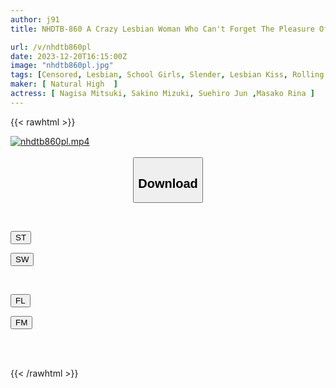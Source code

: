 ```yaml
---
author: j91
title: NHDTB-860 A Crazy Lesbian Woman Who Can't Forget The Pleasure Of Being Made To Cum By Her Boyfriend's Sister With An Aphrodisiac Fingering In The Kotatsu And Begs For More Aphrodisiac 2

url: /v/nhdtb860pl
date: 2023-12-20T16:15:00Z
image: "nhdtb860pl.jpg"
tags: [Censored, Lesbian, School Girls, Slender, Lesbian Kiss, Rolling Back Eyes - Fainting	]
maker: [ Natural High  ]
actress: [ Nagisa Mitsuki, Sakino Mizuki, Suehiro Jun ,Masako Rina ]
---
```



{{< rawhtml >}}

<div class="video" data-videoid="e3OlX1M0L2IYb7D">
    <a href="javascript:;">
        <img src="/v/nhdtb860pl/nhdtb860pl.jpg" width="WIDTH" height="HEIGHT" alt="nhdtb860pl.mp4" loading="lazy">
    </a>
</div>

<script type="text/javascript" src="https://j91.asia/asset/on-demand-st.js"></script>

<br>
  <link rel="stylesheet" href="https://j91.asia/asset/bs5.css">
  
  <center>
  <button class="btn btn-primary" type="button" data-bs-toggle="collapse" data-bs-target=".multi-collapse" aria-expanded="false" aria-controls="multiCollapseExample1 multiCollapseExample2"><h2>Download</h2></button></center>
</p>
<div class="row">
  <div class="col">
    <div class="collapse multi-collapse" id="multiCollapseExample1">
      <div class="card card-body">
	      	      <br>
<div class="buttons">  
<p><a href="https://streamtape.to/v/e3OlX1M0L2IYb7D" target="_blank"><button class="btn-hover color-3"><i class="fa fa-download"></i> ST</button></a></p>
<p><a href="https://flaswish.com/1us9mdsb676s" target="_blank"><button class="btn-hover color-2"><i class="fa fa-download"></i> SW</button></a></p></div>
    </div>
  </div>
</div>
  <div class="col">
    <div class="collapse multi-collapse" id="multiCollapseExample2">
      <div class="card card-body">
	      <br>
<div class="buttons">
<p><a href="https://filelions.site/f/6ahfwq835dbt" target="_blank"><button class="btn-hover color-9"><i class="fa fa-download"></i> FL</button></a></p>
<p><a href="https://filemoon.sx/d/54fdcjpqbv0k" target="_blank"><button class="btn-hover color-8"><i class="fa fa-download"></i> FM</button></a></p></div>
<br><br>
      </div>
    </div>
  </div>
</div>

{{< /rawhtml >}}